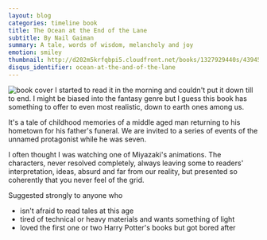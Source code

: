 ```yaml
---
layout: blog
categories: timeline book
title: The Ocean at the End of the Lane
subtitle: By Nail Gaiman
summary: A tale, words of wisdom, melancholy and joy
emotion: smiley
thumbnail: http://d202m5krfqbpi5.cloudfront.net/books/1327929440s/43945.jpg
disqus_identifier: ocean-at-the-and-of-the-lane
---
```


<img src="http://d202m5krfqbpi5.cloudfront.net/books/1327929440l/43945.jpg" alt="book cover" class="pull-right">
I started to read it in the morning and couldn't put it down till to end. I might be biased into the fantasy genre but I guess this book has something to offer to even most realistic, down to earth ones among us.

It's a tale of childhood memories of a middle aged man returning to his hometown for his father's funeral. We are invited to a series of events of the unnamed protagonist while he was seven. 

I often thought I was watching one of Miyazaki's animations. The characters, never resolved completely, always leaving some to readers' interpretation, ideas, absurd and far from our reality, but presented so coherently that you never feel of the grid.

Suggested strongly to anyone who 
* isn't afraid to read tales at this age
* tired of technical or heavy materials and wants something of light
* loved the first one or two Harry Potter's books but got bored after